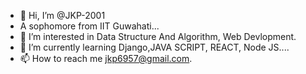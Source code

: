 - 👋 Hi, I’m @JKP-2001
- A sophomore from IIT Guwahati...
- 👀 I’m interested in Data Structure And Algorithm, Web Devlopment.
- 🌱 I’m currently learning Django,JAVA SCRIPT, REACT, Node JS....
- 📫 How to reach me jkp6957@gmail.com.

<!---
JKP-2001/JKP-2001 is a ✨ special ✨ repository because its `README.md` (this file) appears on your GitHub profile.
---!>
